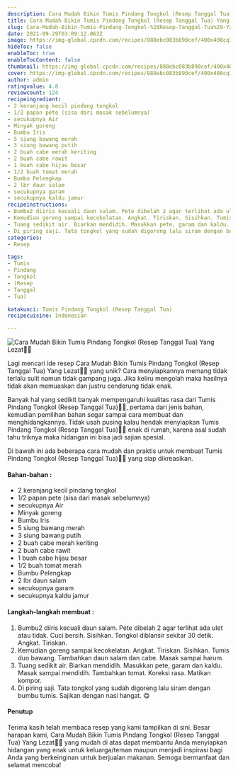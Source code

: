```yaml
---
description: Cara Mudah Bikin Tumis Pindang Tongkol (Resep Tanggal Tua) Yang Lezat"
title: Cara Mudah Bikin Tumis Pindang Tongkol (Resep Tanggal Tua) Yang Lezat
slug: Cara-Mudah-Bikin-Tumis-Pindang-Tongkol-%28Resep-Tanggal-Tua%29-Yang-Lezat
date: 2021-09-29T03:09:12.063Z
image: https://img-global.cpcdn.com/recipes/888ebc083b890cef/400x400cq70/photo.jpg
hideToc: false
enableToc: true
enableTocContent: false
thumbnail: https://img-global.cpcdn.com/recipes/888ebc083b890cef/400x400cq70/photo.jpg
cover: https://img-global.cpcdn.com/recipes/888ebc083b890cef/400x400cq70/photo.jpg
author: admin
ratingvalue: 4.8
reviewcount: 124
recipeingredient:
- 2 keranjang kecil pindang tongkol
- 1/2 papan pete (sisa dari masak sebelumnya)
- secukupnya Air
- Minyak goreng
- Bumbu Iris
- 5 siung bawang merah
- 3 siung bawang putih
- 2 buah cabe merah keriting
- 2 buah cabe rawit
- 1 buah cabe hijau besar
- 1/2 buah tomat merah
- Bumbu Pelengkap
- 2 lbr daun salam
- secukupnya garam
- secukupnya kaldu jamur
recipeinstructions:
- Bumbu2 diiris kecuali daun salam. Pete dibelah 2 agar terlihat ada ulet atau tidak. Cuci bersih. Sisihkan. Tongkol diblansir sekitar 30 detik. Angkat. Tiriskan.
- Kemudian goreng sampai kecokelatan. Angkat. Tiriskan. Sisihkan. Tumis duo bawang. Tambahkan daun salam dan cabe. Masak sampai harum.
- Tuang sedikit air. Biarkan mendidih. Masukkan pete, garam dan kaldu. Masak sampai mendidih. Tambahkan tomat. Koreksi rasa. Matikan kompor.
- Di piring saji. Tata tongkol yang sudah digoreng lalu siram dengan bumbu tumis. Sajikan dengan nasi hangat. 😋
categories:
- Resep

tags:
- Tumis
- Pindang
- Tongkol
- (Resep
- Tanggal
- Tua)

katakunci: Tumis Pindang Tongkol (Resep Tanggal Tua)
recipecuisine: Indonesian

---
```


![Cara Mudah Bikin Tumis Pindang Tongkol (Resep Tanggal Tua) Yang Lezat👩‍🍳](https://img-global.cpcdn.com/recipes/888ebc083b890cef/400x400cq70/photo.jpg)

Lagi mencari ide resep Cara Mudah Bikin Tumis Pindang Tongkol (Resep Tanggal Tua) Yang Lezat👩‍🍳 yang unik? Cara menyiapkannya memang tidak terlalu sulit namun tidak gampang juga. Jika keliru mengolah maka hasilnya tidak akan memuaskan dan justru cenderung tidak enak.

Banyak hal yang sedikit banyak mempengaruhi kualitas rasa dari Tumis Pindang Tongkol (Resep Tanggal Tua)👩‍🍳, pertama dari jenis bahan, kemudian pemilihan bahan segar sampai cara membuat dan menghidangkannya. Tidak usah pusing kalau hendak menyiapkan Tumis Pindang Tongkol (Resep Tanggal Tua)👩‍🍳 enak di rumah, karena asal sudah tahu triknya maka hidangan ini bisa jadi sajian spesial.

Di bawah ini ada beberapa cara mudah dan praktis untuk membuat Tumis Pindang Tongkol (Resep Tanggal Tua)👩‍🍳 yang siap dikreasikan.

<!--inarticleads1-->

#### Bahan-bahan :

- 2 keranjang kecil pindang tongkol
- 1/2 papan pete (sisa dari masak sebelumnya)
- secukupnya Air
- Minyak goreng
- Bumbu Iris
- 5 siung bawang merah
- 3 siung bawang putih
- 2 buah cabe merah keriting
- 2 buah cabe rawit
- 1 buah cabe hijau besar
- 1/2 buah tomat merah
- Bumbu Pelengkap
- 2 lbr daun salam
- secukupnya garam
- secukupnya kaldu jamur

<!--inarticleads2-->

#### Langkah-langkah membuat :

1. Bumbu2 diiris kecuali daun salam. Pete dibelah 2 agar terlihat ada ulet atau tidak. Cuci bersih. Sisihkan. Tongkol diblansir sekitar 30 detik. Angkat. Tiriskan.
1. Kemudian goreng sampai kecokelatan. Angkat. Tiriskan. Sisihkan. Tumis duo bawang. Tambahkan daun salam dan cabe. Masak sampai harum.
1. Tuang sedikit air. Biarkan mendidih. Masukkan pete, garam dan kaldu. Masak sampai mendidih. Tambahkan tomat. Koreksi rasa. Matikan kompor.
1. Di piring saji. Tata tongkol yang sudah digoreng lalu siram dengan bumbu tumis. Sajikan dengan nasi hangat. 😋

#### Penutup

Terima kasih telah membaca resep yang kami tampilkan di sini. Besar harapan kami, Cara Mudah Bikin Tumis Pindang Tongkol (Resep Tanggal Tua) Yang Lezat👩‍🍳 yang mudah di atas dapat membantu Anda menyiapkan hidangan yang enak untuk keluarga/teman maupun menjadi inspirasi bagi Anda yang berkeinginan untuk berjualan makanan. Semoga bermanfaat dan selamat mencoba!